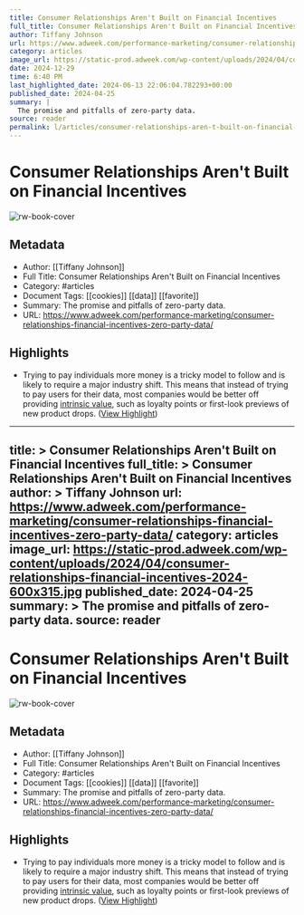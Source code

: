 ```yaml
---
title: Consumer Relationships Aren't Built on Financial Incentives
full_title: Consumer Relationships Aren't Built on Financial Incentives
author: Tiffany Johnson
url: https://www.adweek.com/performance-marketing/consumer-relationships-financial-incentives-zero-party-data/
category: articles
image_url: https://static-prod.adweek.com/wp-content/uploads/2024/04/consumer-relationships-financial-incentives-2024-600x315.jpg
date: 2024-12-29
time: 6:40 PM
last_highlighted_date: 2024-06-13 22:06:04.782293+00:00
published_date: 2024-04-25
summary: |
  The promise and pitfalls of zero-party data.
source: reader
permalink: l/articles/consumer-relationships-aren-t-built-on-financial-incentives
---
```

# Consumer Relationships Aren't Built on Financial Incentives

![rw-book-cover](https://static-prod.adweek.com/wp-content/uploads/2024/04/consumer-relationships-financial-incentives-2024-600x315.jpg)

## Metadata
- Author: [[Tiffany Johnson]]
- Full Title: Consumer Relationships Aren't Built on Financial Incentives
- Category: #articles
- Document Tags: [[cookies]] [[data]] [[favorite]] 
- Summary: The promise and pitfalls of zero-party data.
- URL: https://www.adweek.com/performance-marketing/consumer-relationships-financial-incentives-zero-party-data/

## Highlights
- Trying to pay individuals more money is a tricky model to follow and is likely to require a major industry shift. This means that instead of trying to pay users for their data, most companies would be better off providing [intrinsic value](https://www.adweek.com/brand-marketing/empowered-customers-are-driving-a-new-era-of-brand-meritocracy/), such as loyalty points or first-look previews of new product drops. ([View Highlight](https://read.readwise.io/read/01j09t5wgzja8ymd6jrqbjjx3g))


---
title: >
  Consumer Relationships Aren't Built on Financial Incentives
full_title: >
  Consumer Relationships Aren't Built on Financial Incentives
author: >
  Tiffany Johnson
url: https://www.adweek.com/performance-marketing/consumer-relationships-financial-incentives-zero-party-data/
category: articles
image_url: https://static-prod.adweek.com/wp-content/uploads/2024/04/consumer-relationships-financial-incentives-2024-600x315.jpg
published_date: 2024-04-25
summary: >
  The promise and pitfalls of zero-party data.
source: reader
---
# Consumer Relationships Aren't Built on Financial Incentives

![rw-book-cover](https://static-prod.adweek.com/wp-content/uploads/2024/04/consumer-relationships-financial-incentives-2024-600x315.jpg)

## Metadata
- Author: [[Tiffany Johnson]]
- Full Title: Consumer Relationships Aren't Built on Financial Incentives
- Category: #articles
- Document Tags: [[cookies]] [[data]] [[favorite]] 
- Summary: The promise and pitfalls of zero-party data.
- URL: https://www.adweek.com/performance-marketing/consumer-relationships-financial-incentives-zero-party-data/

## Highlights
- Trying to pay individuals more money is a tricky model to follow and is likely to require a major industry shift. This means that instead of trying to pay users for their data, most companies would be better off providing [intrinsic value](https://www.adweek.com/brand-marketing/empowered-customers-are-driving-a-new-era-of-brand-meritocracy/), such as loyalty points or first-look previews of new product drops. ([View Highlight](https://read.readwise.io/read/01j09t5wgzja8ymd6jrqbjjx3g))


